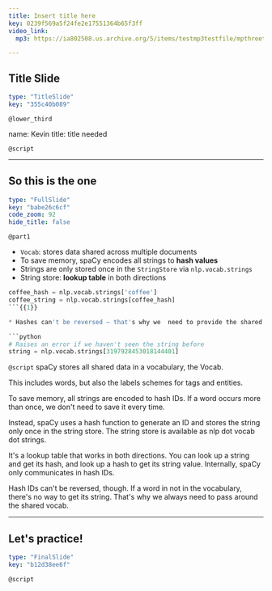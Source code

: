 ```yaml
---
title: Insert title here
key: 0239f569a5f24fe2e17551364b65f3ff
video_link:
  mp3: https://ia802508.us.archive.org/5/items/testmp3testfile/mpthreetest.mp3

---
```

## Title Slide

```yaml
type: "TitleSlide"
key: "355c40b089"
```

`@lower_third`

name: Kevin
title: title needed


`@script`



---
## So this is the one

```yaml
type: "FullSlide"
key: "babe26c6cf"
code_zoom: 92
hide_title: false
```

`@part1`
* `Vocab`: stores data shared across multiple documents
* To save memory, spaCy encodes all strings to **hash values**
* Strings are only stored once in the `StringStore`  via `nlp.vocab.strings`
* String store: **lookup table** in both directions

```python
coffee_hash = nlp.vocab.strings['coffee']
coffee_string = nlp.vocab.strings[coffee_hash]
```{{1}}

* Hashes can't be reversed – that's why we  need to provide the shared vocab

```python
# Raises an error if we haven't seen the string before
string = nlp.vocab.strings[3197928453018144401]
```


`@script`
spaCy stores all shared data in a vocabulary, the Vocab.

This includes words, but also the labels schemes for tags and entities.

To save memory, all strings are encoded to hash IDs. If a word occurs more than once, we don't need to save it every time.

Instead, spaCy uses a hash function to generate an ID and stores the string only once in the string store. The string store is available as nlp dot vocab dot strings.

It's a lookup table that works in both directions. You can look up a string and get its hash, and look up a hash to get its string value. Internally, spaCy only communicates in hash IDs.

Hash IDs can't be reversed, though. If a word in not in the vocabulary, there's no way to get its string. That's why we always need to pass around the shared vocab.


---
## Let's practice!

```yaml
type: "FinalSlide"
key: "b12d38ee6f"
```

`@script`


